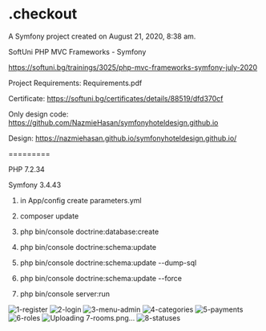 .checkout
=========

A Symfony project created on August 21, 2020, 8:38 am.

SoftUni PHP MVC Frameworks - Symfony

https://softuni.bg/trainings/3025/php-mvc-frameworks-symfony-july-2020

Project Requirements: Requirements.pdf

Certificate: https://softuni.bg/certificates/details/88519/dfd370cf

Only design code: https://github.com/NazmieHasan/symfonyhoteldesign.github.io

Design: https://nazmiehasan.github.io/symfonyhoteldesign.github.io/

=========

PHP 7.2.34

Symfony 3.4.43

1) in App/config create parameters.yml

2) composer update

3) php bin/console doctrine:database:create

4) php bin/console doctrine:schema:update

5) php bin/console doctrine:schema:update --dump-sql

6) php bin/console doctrine:schema:update --force

7) php bin/console server:run

![1-register](https://user-images.githubusercontent.com/58294359/192850503-f61e9559-4f98-499d-810d-dc2a143f0c13.png)
![2-login](https://user-images.githubusercontent.com/58294359/192850531-dcff6b2e-5c70-4f6b-9ed2-1fa6ea3bc964.png)
![3-menu-admin](https://user-images.githubusercontent.com/58294359/192850558-cbc599c2-a109-4d30-b2ba-1cd2e87d2615.png)
![4-categories](https://user-images.githubusercontent.com/58294359/192850564-6ab7cc84-1007-4ebd-80ab-0aae7e79d567.png)
![5-payments](https://user-images.githubusercontent.com/58294359/192850579-b9325921-aa7f-435a-92b0-97e9f1c23e87.png)
![6-roles](https://user-images.githubusercontent.com/58294359/192850608-94f620c9-06a3-414b-83e7-d3ade7d41b80.png)
![Uploading 7-rooms.png…]()
![8-statuses](https://user-images.githubusercontent.com/58294359/192850668-34025746-e422-489d-a84c-2576e0463cc4.png)
